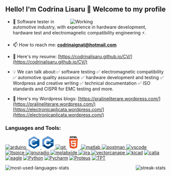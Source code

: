 <h2 align="center">Hello! I'm Codrina Lisaru 👋 Welcome to my profile</h2>
<p align="left"> 
<img align="right" alt="Working" width="300" src="https://cdn2.vectorstock.com/i/1000x1000/40/76/cartoon-woman-freelancer-student-laptop-vector-20494076.jpg">
</p>

- 🔧 Software tester in automotive industry, with experience in hardware development, hardware test and electromagnetic compatibility engineering ⚡. 

- 📫 How to reach me: **codrinaignat@hotmail.com**

- 📖 Here's my resume: [https://codrinalisaru.github.io/CV/](https://codrinalisaru.github.io/CV/)

- 💡 We can talk about:✅ software testing ✅ electromagnetic compatibility ✅ automotive quality assurance ✅ hardware development and testing ✅ Wordpress and creative writing ✅ technical documentation ✅ ISO standards and CISPR for EMC testing and more.

- 📖 Here's my Wordpress blogs: [https://pralineliterare.wordpress.com/](https://pralineliterare.wordpress.com/)
  [https://electronicaplicata.wordpress.com/](https://electronicaplicata.wordpress.com/)


<h3 align="left">Languages and Tools:</h3>
<p align="left"> <a href="https://www.arduino.cc/" target="_blank" rel="noreferrer"> <img src="https://cdn.worldvectorlogo.com/logos/arduino-1.svg" alt="arduino" width="40" height="40"/> </a> 
<a href="https://www.cprogramming.com/" target="_blank" rel="noreferrer"> <img src="https://raw.githubusercontent.com/devicons/devicon/master/icons/c/c-original.svg" alt="c" width="40" height="40"/> </a> 
<a href="https://www.w3schools.com/cpp/" target="_blank" rel="noreferrer"> <img src="https://raw.githubusercontent.com/devicons/devicon/master/icons/cplusplus/cplusplus-original.svg" alt="cplusplus" width="40" height="40"/> </a> 
<a href="https://git-scm.com/" target="_blank" rel="noreferrer"> <img src="https://www.vectorlogo.zone/logos/git-scm/git-scm-icon.svg" alt="git" width="40" height="40"/> </a> 
<a href="https://www.w3.org/html/" target="_blank" rel="noreferrer"> <img src="https://raw.githubusercontent.com/devicons/devicon/master/icons/html5/html5-original-wordmark.svg" alt="html5" width="40" height="40"/> </a> 
<a href="https://www.mathworks.com/" target="_blank" rel="noreferrer"> <img src="https://upload.wikimedia.org/wikipedia/commons/2/21/Matlab_Logo.png" alt="matlab" width="40" height="40"/> </a> 
<a href="https://postman.com" target="_blank" rel="noreferrer"> <img src="https://www.vectorlogo.zone/logos/getpostman/getpostman-icon.svg" alt="postman" width="40" height="40"/> </a> 
<a href="https://code.visualstudio.com/" target="_black" rel="noreferrer"> <img src="https://images.fpt.shop/unsafe/filters:quality(90)/fptshop.com.vn/uploads/images/tin-tuc/146213/Originals/visual-studio-code_jpg.jpg" alt="vscode" width="40" height="40"/> </a>  
<a href="https://www.analog.com/en/design-center/design-tools-and-calculators/ltspice-simulator.html" target="_blank" rel="noreferrer"> <img src="https://pbs.twimg.com/profile_images/839168408490913792/ukNPeWwa_400x400.jpg" alt="ltspice" width="40" height="40"/> </a>
<a href="https://www.gnuradio.org/" target="_blank" rel="noreferrer"><img src="https://image.spreadshirtmedia.com/image-server/v1/compositions/T111A2PA4247PT17X223Y6D12628429W8501H14895CxE35110PA4392PT17X3Y60D12628430W34999H7539Cx929694%3AxE35110/views/1,width=650,height=650,appearanceId=2.jpg" alt="gnuradio" width="40" height="40"/> </a> 
<a href="https://www.microchip.com/en-us/tools-resources/develop/mplab-x-ide" target="_blank" rel="noreferrer"><img src="https://seeklogo.com/images/M/mplab-x-ide-logo-B1D898D52B-seeklogo.com.png" alt="mplabxide" width="40" height="40"/> </a> 
<a href="https://www.atlassian.com/software/jira" target="_blank" rel="noreferrer"><img src="https://logowik.com/content/uploads/images/jira3124.jpg" alt="jira" width="40" height="40"/> </a> 
<a href="https://www.vector.com/int/en/products/products-a-z/software/canape/" target="_blank" rel="noreferrer"><img src="https://www.mathworks.com/products/connections/product_detail/vector-canape/_jcr_content/logo.adapt.full.medium.jpg/1645121791615.jpg" alt="vectorcanape" width="40" height="40"/> </a> 
<a href="https://www.kicad.org/" target="_blank" rel="noreferrer"><img src="https://yt3.googleusercontent.com/ytc/AOPolaT9MYIFJK1CWg3Q-i4TQEylrn_dH5V0cyEWlasg=s900-c-k-c0x00ffffff-no-rj" alt="kicad" width="40" height="40"/></a> 
<a href="https://www.3ds.com/products-services/catia/" target="_blank" rel="noreferrer"><img src="https://upload.wikimedia.org/wikipedia/commons/6/60/DS-CATIA-Logo.png" alt="catia" width="40" height="40"></a> 
<a href="https://www.autodesk.com/products/eagle/overview?term=1-YEAR&tab=subscription" target="_blank" rel="noreferrer"><img src="https://encrypted-tbn0.gstatic.com/images?q=tbn:ANd9GcT3zDwxvGCU7fULX9REKXtvccQevITBmr_G5fKjyMfdcdxmcJF5sroBOhVh-dlGnWj2tJw&usqp=CAU" alt="eagle" width="40" height="40"></a>
<a href="https://www.python.org/" target="_blank" rel="noreferrer"><img src="https://banner2.cleanpng.com/20180412/kye/kisspng-python-programming-language-computer-programming-language-5acfdc3636bac7.8891188615235717662242.jpg" alt="Python" width="40" height="40"></a>
<a href="https://www.jetbrains.com/pycharm/" target="_blank" rel="noreferrer"><img src="https://upload.wikimedia.org/wikipedia/commons/thumb/1/1d/PyCharm_Icon.svg/1024px-PyCharm_Icon.svg.png" alt="Pycharm" width="40" height="40"></a>
<a href="https://www.labcenter.com/" target="_blank" rel="noreferrer"><img src="https://upload.wikimedia.org/wikipedia/en/5/5a/Proteus_Design_Suite_Atom_Logo.png" alt="Proteus" width="40" height="40"></a>
<a href="https://piketec.com/" target="_blank" rel="noreferrer"><img src="https://images.g2crowd.com/uploads/product/image/large_detail/large_detail_4fe2ca498eb26749b7ded962f463c23a/tpt.png" alt="TPT" width="40" height="40"></a>
</p>

<p><img align="left" src="https://github-readme-stats.vercel.app/api/top-langs?username=codrinalisaru&show_icons=true&locale=en&layout=compact&theme=transparent&include_all_commits=true&langs_count=8" alt="most-used-languages-stats" />
<img align="right" src="https://github-readme-streak-stats.herokuapp.com/?user=codrinalisaru&theme=transparent" alt="streak-stats" /></p>




